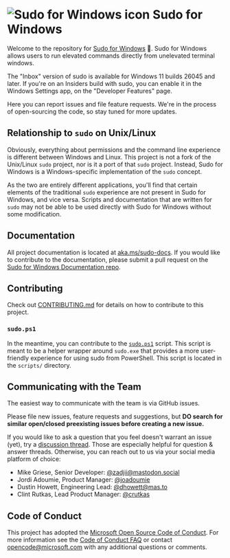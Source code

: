 # ![Sudo for Windows icon](./img/Windows/AppList.targetsize-24.png) Sudo for Windows

Welcome to the repository for [Sudo for Windows][sudo-for-windows] 🥪. Sudo
for Windows allows users to run elevated commands directly from unelevated
terminal windows.

The "Inbox" version of sudo is available for Windows 11 builds 26045 and later. If you're on an Insiders
build with sudo, you can enable it in the Windows Settings app, on the
"Developer Features" page.

Here you can report issues and file feature requests. We're in the process of
open-sourcing the code, so stay tuned for more updates.

## Relationship to `sudo` on Unix/Linux

Obviously, everything about permissions and the command line experience is
different between Windows and Linux. This project is not a fork of the Unix/Linux
`sudo` project, nor is it a port of that `sudo` project. Instead, Sudo for
Windows is a Windows-specific implementation of the `sudo` concept.

As the two are entirely different applications, you'll find that certain
elements of the traditional `sudo` experience are not present in Sudo for Windows, and
vice versa. Scripts and documentation that are written for `sudo` may not
be able to be used directly with Sudo for Windows without some modification.

## Documentation

All project documentation is located at
[aka.ms/sudo-docs][sudo-docs]. If you would like to contribute to
the documentation, please submit a pull request on the [Sudo for Windows
Documentation repo][documentation-repo].

## Contributing

Check out [CONTRIBUTING.md](https://github.com/microsoft/sudo/blob/main/CONTRIBUTING.md) for details on how to contribute to this project.

### `sudo.ps1`

In the meantime, you can contribute to the [`sudo.ps1`] script. This script is
meant to be a helper wrapper around `sudo.exe` that provides a more
user-friendly experience for using sudo from PowerShell. This script is located
in the `scripts/` directory.

## Communicating with the Team

The easiest way to communicate with the team is via GitHub issues.

Please file new issues, feature requests and suggestions, but **DO search for
similar open/closed preexisting issues before creating a new issue.**

If you would like to ask a question that you feel doesn't warrant an issue
(yet), try a [discussion thread][discussions]. Those are especially helpful for question &
answer threads. Otherwise, you can reach out to us via your social media
platform of choice:

* Mike Griese, Senior Developer: [@zadjii@mastodon.social](https://mastodon.social/@zadjii)
* Jordi Adoumie, Product Manager: [@joadoumie](https://twitter.com/joadoumie)
* Dustin Howett, Engineering Lead: [@dhowett@mas.to](https://mas.to/@DHowett)
* Clint Rutkas, Lead Product Manager: [@crutkas](https://twitter.com/clintrutkas)

## Code of Conduct

This project has adopted the [Microsoft Open Source Code of
Conduct][conduct-code]. For more information see the [Code of Conduct
FAQ][conduct-FAQ] or contact [opencode@microsoft.com][conduct-email] with any
additional questions or comments.

[conduct-code]: https://opensource.microsoft.com/codeofconduct/
[conduct-FAQ]: https://opensource.microsoft.com/codeofconduct/faq/
[conduct-email]: mailto:opencode@microsoft.com
[`sudo.ps1`]: ./scripts/sudo.ps1
[discussions]: https://github.com/microsoft/sudo/discussions
[sudo-for-windows]: https://aka.ms/sudo
[sudo-docs]: https://aka.ms/sudo-docs
[documentation-repo]: https://github.com/MicrosoftDocs/windows-dev-docs/tree/docs/hub/sudo
